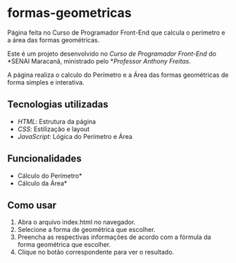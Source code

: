 # formas-geometricas
Página feita no Curso de Programador Front-End que calcula o perímetro e a área das formas geométricas.

Este é um projeto desenvolvido no *Curso de Programador Front-End* do *SENAI Maracanã, ministrado pelo **Professor Anthony Freitas*.  

A página realiza o calculo do Perímetro e a Área das formas geométricas de forma simples e interativa.

## Tecnologias utilizadas
- *HTML*: Estrutura da página  
- *CSS*: Estilização e layout  
- *JavaScript*: Lógica do Perímetro e Área

## Funcionalidades
- Cálculo do Perímetro*  
- Cálculo da Área*  

## Como usar
1. Abra o arquivo index.html no navegador.  
2. Selecione a forma de geométrica que escolher.  
3. Preencha as respectivas informações de acordo com a fórmula da forma geométrica que escolher.
4. Clique no botão correspondente para ver o resultado.
